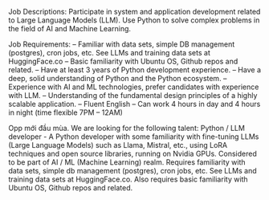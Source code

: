 Job Descriptions: Participate in system and application development related to Large Language Models (LLM). Use Python to solve complex problems in the field of AI and Machine Learning.

Job Requirements:
– Familiar with data sets, simple DB management (postgres), cron jobs, etc. See LLMs and training data sets at HuggingFace.co
– Basic familiarity with Ubuntu OS, Github repos and related.
– Have at least 3 years of Python development experience.
– Have a deep, solid understanding of Python and the Python ecosystem.
– Experience with AI and ML technologies, prefer candidates with experience with LLM.
– Understanding of the fundamental design principles of a highly scalable application.
– Fluent English
– Can work 4 hours in day and 4 hours in night (time flexible 7PM – 12AM)


Opp mới đầu mùa.
We are looking for the following talent:
Python / LLM developer - A Python developer with some familiarity with fine-tuning LLMs (Large Language Models) such as Llama, Mistral, etc., using LoRA techniques and open source libraries, running on Nvidia GPUs. 
Considered to be part of AI / ML (Machine Learning) realm. 
Requires familiarity with data sets, simple db management (postgres), cron jobs, etc. 
See LLMs and training data sets at HuggingFace.co. Also requires basic familiarity with Ubuntu OS, Github repos and related.